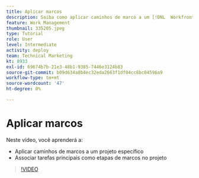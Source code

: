 ```yaml
---
title: Aplicar marcos
description: Saiba como aplicar caminhos de marco a um [!DNL  Workfront] projeto e associar as principais tarefas como etapas do marco no projeto.
feature: Work Management
thumbnail: 335205.jpeg
type: Tutorial
role: User
level: Intermediate
activity: deploy
team: Technical Marketing
kt: 8933
exl-id: 69674b7b-21e3-48b1-9385-7446e3124b83
source-git-commit: b09d634a8b4ec32eda2663f1df04cc8bc04596a9
workflow-type: tm+mt
source-wordcount: '47'
ht-degree: 0%

---
```


# Aplicar marcos

Neste vídeo, você aprenderá a:

* Aplicar caminhos de marcos a um projeto específico
* Associar tarefas principais como etapas de marcos no projeto

>[!VIDEO](https://video.tv.adobe.com/v/335205/?quality=12)

